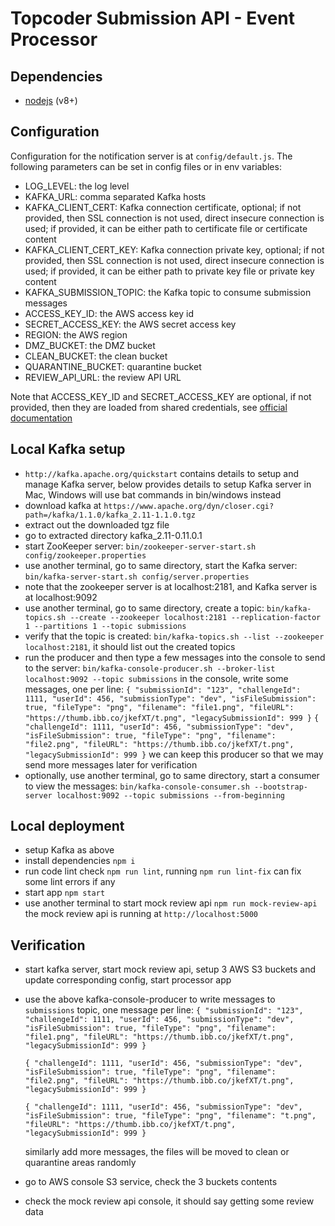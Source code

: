 # Topcoder Submission API - Event Processor

## Dependencies

- [nodejs](https://nodejs.org/en/) (v8+)

## Configuration

Configuration for the notification server is at `config/default.js`.
The following parameters can be set in config files or in env variables:

- LOG_LEVEL: the log level
- KAFKA_URL: comma separated Kafka hosts
- KAFKA_CLIENT_CERT: Kafka connection certificate, optional;
    if not provided, then SSL connection is not used, direct insecure connection is used;
    if provided, it can be either path to certificate file or certificate content
- KAFKA_CLIENT_CERT_KEY: Kafka connection private key, optional;
    if not provided, then SSL connection is not used, direct insecure connection is used;
    if provided, it can be either path to private key file or private key content
- KAFKA_SUBMISSION_TOPIC: the Kafka topic to consume submission messages
- ACCESS_KEY_ID: the AWS access key id
- SECRET_ACCESS_KEY: the AWS secret access key
- REGION: the AWS region
- DMZ_BUCKET: the DMZ bucket
- CLEAN_BUCKET: the clean bucket
- QUARANTINE_BUCKET: quarantine bucket
- REVIEW_API_URL: the review API URL

Note that ACCESS_KEY_ID and SECRET_ACCESS_KEY are optional,
if not provided, then they are loaded from shared credentials, see [official documentation](https://docs.aws.amazon.com/sdk-for-javascript/v2/developer-guide/loading-node-credentials-shared.html)

## Local Kafka setup

- `http://kafka.apache.org/quickstart` contains details to setup and manage Kafka server,
  below provides details to setup Kafka server in Mac, Windows will use bat commands in bin/windows instead
- download kafka at `https://www.apache.org/dyn/closer.cgi?path=/kafka/1.1.0/kafka_2.11-1.1.0.tgz`
- extract out the downloaded tgz file
- go to extracted directory kafka_2.11-0.11.0.1
- start ZooKeeper server:
  `bin/zookeeper-server-start.sh config/zookeeper.properties`
- use another terminal, go to same directory, start the Kafka server:
  `bin/kafka-server-start.sh config/server.properties`
- note that the zookeeper server is at localhost:2181, and Kafka server is at localhost:9092
- use another terminal, go to same directory, create a topic:
  `bin/kafka-topics.sh --create --zookeeper localhost:2181 --replication-factor 1 --partitions 1 --topic submissions`
- verify that the topic is created:
  `bin/kafka-topics.sh --list --zookeeper localhost:2181`,
  it should list out the created topics
- run the producer and then type a few messages into the console to send to the server:
  `bin/kafka-console-producer.sh --broker-list localhost:9092 --topic submissions`
  in the console, write some messages, one per line:
  `{ "submissionId": "123", "challengeId": 1111, "userId": 456, "submissionType": "dev", "isFileSubmission": true, "fileType": "png", "filename": "file1.png", "fileURL": "https://thumb.ibb.co/jkefXT/t.png", "legacySubmissionId": 999 }`
  `{ "challengeId": 1111, "userId": 456, "submissionType": "dev", "isFileSubmission": true, "fileType": "png", "filename": "file2.png", "fileURL": "https://thumb.ibb.co/jkefXT/t.png", "legacySubmissionId": 999 }`
  we can keep this producer so that we may send more messages later for verification
- optionally, use another terminal, go to same directory, start a consumer to view the messages:
  `bin/kafka-console-consumer.sh --bootstrap-server localhost:9092 --topic submissions --from-beginning`

## Local deployment

- setup Kafka as above
- install dependencies `npm i`
- run code lint check `npm run lint`, running `npm run lint-fix` can fix some lint errors if any
- start app `npm start`
- use another terminal to start mock review api `npm run mock-review-api`
  the mock review api is running at `http://localhost:5000`

## Verification

- start kafka server, start mock review api, setup 3 AWS S3 buckets and update corresponding config, start processor app
- use the above kafka-console-producer to write messages to `submissions` topic, one message per line:
  `{ "submissionId": "123", "challengeId": 1111, "userId": 456, "submissionType": "dev", "isFileSubmission": true, "fileType": "png", "filename": "file1.png", "fileURL": "https://thumb.ibb.co/jkefXT/t.png", "legacySubmissionId": 999 }`

  `{ "challengeId": 1111, "userId": 456, "submissionType": "dev", "isFileSubmission": true, "fileType": "png", "filename": "file2.png", "fileURL": "https://thumb.ibb.co/jkefXT/t.png", "legacySubmissionId": 999 }`

  `{ "challengeId": 1111, "userId": 456, "submissionType": "dev", "isFileSubmission": true, "fileType": "png", "filename": "t.png", "fileURL": "https://thumb.ibb.co/jkefXT/t.png", "legacySubmissionId": 999 }`

  similarly add more messages, the files will be moved to clean or quarantine areas randomly
- go to AWS console S3 service, check the 3 buckets contents
- check the mock review api console, it should say getting some review data
